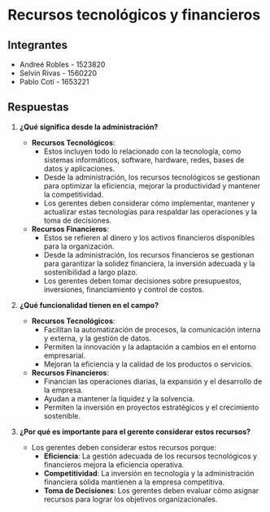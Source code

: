 # Recursos tecnológicos y financieros
## Integrantes
- Andreé Robles - 1523820
- Selvin Rivas - 1560220
- Pablo Cotí - 1653221

## Respuestas
1. **¿Qué significa desde la administración?**
	- **Recursos Tecnológicos**:
		- Estos incluyen todo lo relacionado con la tecnología, como sistemas informáticos, software, hardware, redes, bases de datos y aplicaciones.
		- Desde la administración, los recursos tecnológicos se gestionan para optimizar la eficiencia, mejorar la productividad y mantener la competitividad.
		- Los gerentes deben considerar cómo implementar, mantener y actualizar estas tecnologías para respaldar las operaciones y la toma de decisiones.
	- **Recursos Financieros**:
		- Estos se refieren al dinero y los activos financieros disponibles para la organización.
		- Desde la administración, los recursos financieros se gestionan para garantizar la solidez financiera, la inversión adecuada y la sostenibilidad a largo plazo.
		- Los gerentes deben tomar decisiones sobre presupuestos, inversiones, financiamiento y control de costos.
		  
2. **¿Qué funcionalidad tienen en el campo?**
    - **Recursos Tecnológicos**:
        - Facilitan la automatización de procesos, la comunicación interna y externa, y la gestión de datos.
        - Permiten la innovación y la adaptación a cambios en el entorno empresarial.
        - Mejoran la eficiencia y la calidad de los productos o servicios.
    - **Recursos Financieros**:
        - Financian las operaciones diarias, la expansión y el desarrollo de la empresa.
        - Ayudan a mantener la liquidez y la solvencia.
        - Permiten la inversión en proyectos estratégicos y el crecimiento sostenible.
          
3. **¿Por qué es importante para el gerente considerar estos recursos?**
    - Los gerentes deben considerar estos recursos porque:
        - **Eficiencia**: La gestión adecuada de los recursos tecnológicos y financieros mejora la eficiencia operativa.
        - **Competitividad**: La inversión en tecnología y la administración financiera sólida mantienen a la empresa competitiva.
        - **Toma de Decisiones**: Los gerentes deben evaluar cómo asignar recursos para lograr los objetivos organizacionales.
